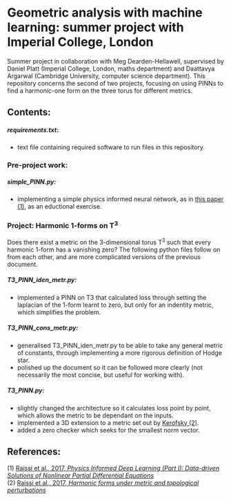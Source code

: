 # Geometric analysis with machine learning: summer project with Imperial College, London
Summer project in collaboration with Meg Dearden-Hellawell, supervised by Daniel Platt (Imperial College, London, maths department) and Daattavya Argarwal (Cambridge University, computer science department). This repository concerns the second of two projects, focusing on using PINNs to find a harmonic-one form on the three torus for different metrics.

## Contents:
##### requirements.txt:
- text file containing required software to run files in this repository.

### Pre-project work:

##### simple_PINN.py:
- implementing a simple physics informed neural network, as in [this paper (1)](https://arxiv.org/abs/1711.10561), as an eductional exercise.

### Project: Harmonic 1-forms on T<sup>3</sup>
Does there exist a metric on the 3-dimensional torus T<sup>3</sup> such that every harmonic 1-form has a vanishing zero? The following python files follow on from each other, and are more complicated versions of the previous document.

##### T3_PINN_iden_metr.py:
- implemented a PINN on T3 that calculated loss through setting the laplacian of the 1-form learnt to zero, but only for an indentity metric, which simplifies the problem.

##### T3_PINN_cons_metr.py:
- generalised T3_PINN_iden_metr.py to be able to take any general metric of constants, through implementing a more rigorous definition of Hodge star.
- polished up the document so it can be followed more clearly (not necessarily the most concise, but useful for working with).

##### T3_PINN.py:
- slightly changed the architecture so it calculates loss point by point, which allows the metric to be dependant on the inputs.
- implemented a 3D extension to a metric set out by [Kerofsky (2)](https://www.researchgate.net/publication/34310555_Harmonic_forms_under_metric_and_topological_perturbations).
- added a zero checker which seeks for the smallest norm vector.

## References:
(1) [Raissi et al., 2017, *Physics Informed Deep Learning (Part I): Data-driven Solutions of Nonlinear Partial Differential Equations*](https://arxiv.org/abs/1711.10561) <br/>
(2) [Raissi et al., 2017, *Harmonic forms under metric and topological perturbations*]([https://arxiv.org/abs/1711.10561](https://www.researchgate.net/publication/34310555_Harmonic_forms_under_metric_and_topological_perturbations))
